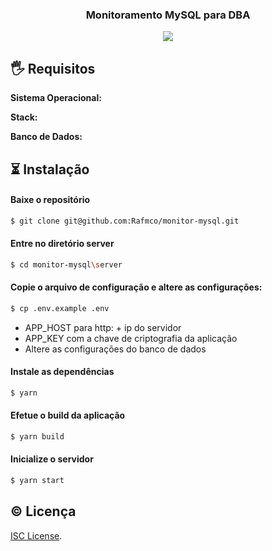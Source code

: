 <h3 align="center">Monitoramento MySQL para DBA</h3>
<p align="center">
  <a title='License' href="https://www.isc.org/licenses" height="18">
    <img src='https://img.shields.io/badge/license-ISC-green.svg' />
  </a>
</p>

## 🖐 Requisitos
**Sistema Operacional:**

**Stack:**

**Banco de Dados:**

## ⏳ Instalação
#### Baixe o repositório
```bash
$ git clone git@github.com:Rafmco/monitor-mysql.git
```
#### Entre no diretório server
```bash
$ cd monitor-mysql\server
```
#### Copie o arquivo de configuração e altere as configurações:
```bash
$ cp .env.example .env
```
- APP_HOST para http: + ip do servidor
- APP_KEY com a chave de criptografia da aplicação
- Altere as configurações do banco de dados
#### Instale as dependências
```bash
$ yarn
```
#### Efetue o build da aplicação
```bash
$ yarn build
```
#### Inicialize o servidor
```bash
$ yarn start
```
## © Licença

[ISC License](https://www.isc.org/licenses).
